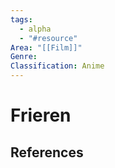 ```yaml
---
tags:
  - alpha
  - "#resource"
Area: "[[Film]]"
Genre:
Classification: Anime
---
```

# Frieren



## References




